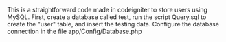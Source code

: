 This is a straightforward code made in codeigniter to store users using MySQL.
First, create a database called test, run the script Query.sql to create the "user" table, and insert the testing data.
Configure the database connection in the file app/Config/Database.php
